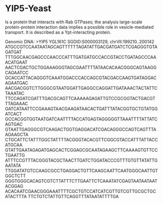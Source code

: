 # YIP5-Yeast
Is a protein that interacts with Rab GTPases; the analysis large-scale protein-protein interaction data implies a possible role in vesicle-mediated transport. It is described as a Ypt-interacting protein.

Genomic DNA: >YIP5 YGL161C SGDID:S000003129, chrVII:199210..200142
ATGCCGTCCAATAATAGCAGTTTTTTAGATATTGACGATGATCTCGAGGGTGTAGATGAT
TTTGGCAACGAGCCCAACCCATTTGATGATGCCACCGTACCTGATAGCCCAAACATGAAT
AACTCGACTGCTGGAAAGGGTAGCGAATTTTATAACACAACGGGCAGTAAGGCAGAATCC
GCACCATTACAGGGTCAAATGGACCCACCAGCGTACGACCAAGTGATAGGACAGAATGAC
AACGACGGTCTTGGGCGTAATGGATTGAGGCCAGGATTGATAAACTACTATTCTAAATAC
TTCCAGATCGATTTGACGCAGTTCAAAAAGAGATTGTCCGCGGTACTGACGTTTAGAAAC
GATCATAATTCCGAAAGTAACGAAGATAACACTGATTTATACGGTGCTGTATGGATCACT
GCCACGGTGGTAATGATCAATTTTACCATGAGTAGGGGGTTAAATTTTATTATCAGTGAC
GTAATTGAGGGCGTCAAGACTGGTGAGGACATCGACAGGGCCAGTCAGTTTAAGAAGCTA
CTGCATTCTATTTGGCTATTTTACGGGTACACGTTCGGCGTACCATTTATTACCATGCAA
GTATTGAATAGAGATGAGCACTCGGAGCGCAATAGAAGCTTCAAAAGTGTTCCTGAATTG
ATTTCCGTTTACGGGTACGCTAACTTGATCTGGATACCCGTTTGTGTTATATTGAATATA
TTGGATATGTCCAAGCGCCTGAGGACTGTTCAAGCAATTCAATGGGCAATTGTGGCTCTT
GGGTGGGCACAGTCGTCTTATTTCTTGAATTCTCAAATATCGAGTAATAATAATACGGAG
ACACAATCGAACGGGAAATTTTCGCTGTCCATCATCGTTGTCGTTGCGCTGCATACTTTA
TTCTGTCTATTGTTCAGGTTTATAATATTTTGA
